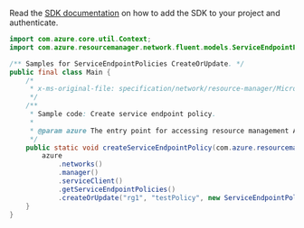 Read the [SDK documentation](https://github.com/Azure/azure-sdk-for-java/blob/azure-resourcemanager_2.11.0/sdk/resourcemanager/azure-resourcemanager/README.md) on how to add the SDK to your project and authenticate.

```java
import com.azure.core.util.Context;
import com.azure.resourcemanager.network.fluent.models.ServiceEndpointPolicyInner;

/** Samples for ServiceEndpointPolicies CreateOrUpdate. */
public final class Main {
    /*
     * x-ms-original-file: specification/network/resource-manager/Microsoft.Network/stable/2021-05-01/examples/ServiceEndpointPolicyCreate.json
     */
    /**
     * Sample code: Create service endpoint policy.
     *
     * @param azure The entry point for accessing resource management APIs in Azure.
     */
    public static void createServiceEndpointPolicy(com.azure.resourcemanager.AzureResourceManager azure) {
        azure
            .networks()
            .manager()
            .serviceClient()
            .getServiceEndpointPolicies()
            .createOrUpdate("rg1", "testPolicy", new ServiceEndpointPolicyInner().withLocation("westus"), Context.NONE);
    }
}
```
